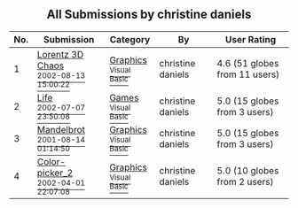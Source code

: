 ﻿<div align="center">

## All Submissions by christine daniels

</div>

No.  | Submission | Category | By   | User Rating
---- | ---------- | -------- | ---- | -----------
1 | [Lorentz 3D Chaos<br /><sup>2002-08-13 15:00:22</sup>](https://github.com/Planet-Source-Code/christine-daniels-lorentz-3d-chaos__1-37798) | [Graphics<br /><sup>Visual Basic</sup>](../ByCategory/graphics__1-46.md) | christine daniels | 4.6 (51 globes from 11 users)
2 | [Life<br /><sup>2002-07-07 23:50:08</sup>](https://github.com/Planet-Source-Code/christine-daniels-life__1-36775) | [Games<br /><sup>Visual Basic</sup>](../ByCategory/games__1-38.md) | christine daniels | 5.0 (15 globes from 3 users)
3 | [Mandelbrot<br /><sup>2001-08-14 01:14:50</sup>](https://github.com/Planet-Source-Code/christine-daniels-mandelbrot__1-36778) | [Graphics<br /><sup>Visual Basic</sup>](../ByCategory/graphics__1-46.md) | christine daniels | 5.0 (15 globes from 3 users)
4 | [Color\-picker\_2<br /><sup>2002-04-01 22:07:08</sup>](https://github.com/Planet-Source-Code/christine-daniels-color-picker-2__1-36837) | [Graphics<br /><sup>Visual Basic</sup>](../ByCategory/graphics__1-46.md) | christine daniels | 5.0 (10 globes from 2 users)
